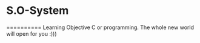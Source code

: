 S.O-System
==========
==========
Learning Objective C or programming. The whole new world will open for you :)))

